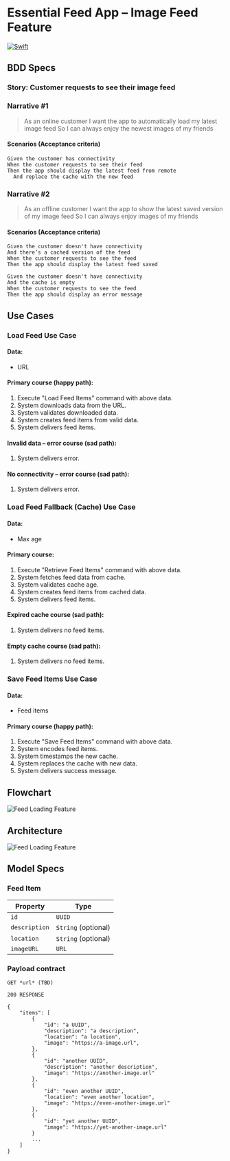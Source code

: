 # Essential Feed App – Image Feed Feature

[![Swift](https://github.com/lewisbar/EssentialFeed/actions/workflows/swift.yml/badge.svg)](https://github.com/lewisbar/EssentialFeed/actions/workflows/swift.yml)

## BDD Specs

### Story: Customer requests to see their image feed

### Narrative #1

> As an online customer
I want the app to automatically load my latest image feed
So I can always enjoy the newest images of my friends

#### Scenarios (Acceptance criteria)

```
Given the customer has connectivity
When the customer requests to see their feed
Then the app should display the latest feed from remote
  And replace the cache with the new feed
```

### Narrative #2

> As an offline customer
I want the app to show the latest saved version of my image feed
So I can always enjoy images of my friends

#### Scenarios (Acceptance criteria)

```
Given the customer doesn't have connectivity
And there’s a cached version of the feed
When the customer requests to see the feed
Then the app should display the latest feed saved

Given the customer doesn't have connectivity
And the cache is empty
When the customer requests to see the feed
Then the app should display an error message
```

## Use Cases

### Load Feed Use Case

#### Data:
- URL

#### Primary course (happy path):
1. Execute "Load Feed Items" command with above data.
2. System downloads data from the URL.
3. System validates downloaded data.
4. System creates feed items from valid data.
5. System delivers feed items.

#### Invalid data – error course (sad path):
1. System delivers error.

#### No connectivity – error course (sad path):
1. System delivers error.

### Load Feed Fallback (Cache) Use Case

#### Data:
- Max age

#### Primary course:
1. Execute "Retrieve Feed Items" command with above data.
2. System fetches feed data from cache.
3. System validates cache age.
4. System creates feed items from cached data.
5. System delivers feed items.

#### Expired cache course (sad path): 
1. System delivers no feed items.

#### Empty cache course (sad path): 
1. System delivers no feed items.


### Save Feed Items Use Case

#### Data:
- Feed items

#### Primary course (happy path):
1. Execute "Save Feed Items" command with above data.
2. System encodes feed items.
3. System timestamps the new cache.
4. System replaces the cache with new data.
5. System delivers success message.

## Flowchart

![Feed Loading Feature](feed_flowchart.png)

## Architecture

![Feed Loading Feature](feed_architecture.png)

## Model Specs

### Feed Item

| Property      | Type                |
|---------------|---------------------|
| `id`          | `UUID`              |
| `description` | `String` (optional) |
| `location`    | `String` (optional) |
| `imageURL`    | `URL`               |

### Payload contract

```
GET *url* (TBD)

200 RESPONSE

{
	"items": [
		{
			"id": "a UUID",
			"description": "a description",
			"location": "a location",
			"image": "https://a-image.url",
		},
		{
			"id": "another UUID",
			"description": "another description",
			"image": "https://another-image.url"
		},
		{
			"id": "even another UUID",
			"location": "even another location",
			"image": "https://even-another-image.url"
		},
		{
			"id": "yet another UUID",
			"image": "https://yet-another-image.url"
		}
		...
	]
}
```